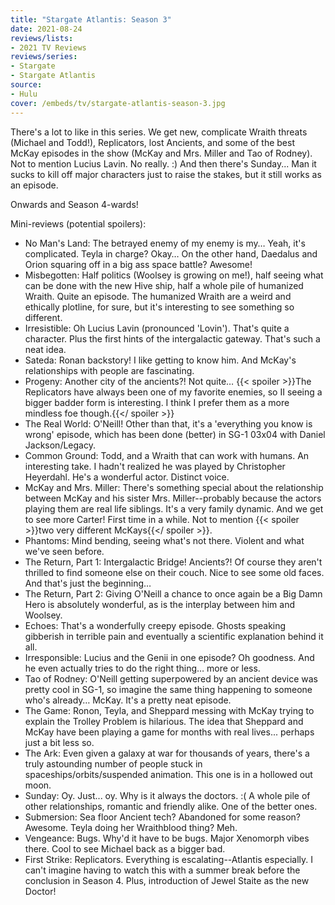 ```yaml
---
title: "Stargate Atlantis: Season 3"
date: 2021-08-24
reviews/lists:
- 2021 TV Reviews
reviews/series:
- Stargate
- Stargate Atlantis
source:
- Hulu
cover: /embeds/tv/stargate-atlantis-season-3.jpg
---
```

There's a lot to like in this series. We get new, complicate Wraith threats (Michael and Todd!), Replicators, lost Ancients, and some of the best McKay episodes in the show (McKay and Mrs. Miller and Tao of Rodney). Not to mention Lucius Lavin. No really. :) And then there's Sunday... Man it sucks to kill off major characters just to raise the stakes, but it still works as an episode. 

Onwards and Season 4-wards!

Mini-reviews (potential spoilers):

- No Man's Land: The betrayed enemy of my enemy is my… Yeah, it's complicated. Teyla in charge? Okay… On the other hand, Daedalus and Orion squaring off in a big ass space battle? Awesome!
- Misbegotten: Half politics (Woolsey is growing on me!), half seeing what can be done with the new Hive ship, half a whole pile of humanized Wraith. Quite an episode. The humanized Wraith are a weird and ethically plotline, for sure, but it's interesting to see something so different. 
- Irresistible: Oh Lucius Lavin (pronounced 'Lovin'). That's quite a character. Plus the first hints of the intergalactic gateway. That's such a neat idea. 
- Sateda: Ronan backstory! I like getting to know him. And McKay's relationships with people are fascinating. 
- Progeny: Another city of the ancients?! Not quite… {{< spoiler >}}The Replicators have always been one of my favorite enemies, so II seeing a bigger badder form is interesting. I think I prefer them as a more mindless foe though.{{</ spoiler >}}
- The Real World: O'Neill! Other than that, it's a 'everything you know is wrong' episode, which has been done (better) in SG-1 03x04 with Daniel Jackson/Legacy. 
- Common Ground: Todd, and a Wraith that can work with humans. An interesting take. I hadn't realized he was played by Christopher Heyerdahl. He's a wonderful actor. Distinct voice. 
- McKay and Mrs. Miller: There's something special about the relationship between McKay and his sister Mrs. Miller--probably because the actors playing them are real life siblings. It's a very family dynamic. And we get to see more Carter! First time in a while. Not to mention {{< spoiler >}}two very different McKays{{</ spoiler >}}.
- Phantoms: Mind bending, seeing what's not there. Violent and what we've seen before. 
- The Return, Part 1: Intergalactic Bridge! Ancients?! Of course they aren't thrilled to find someone else on their couch. Nice to see some old faces. And that's just the beginning…
- The Return, Part 2: Giving O'Neill a chance to once again be a Big Damn Hero is absolutely wonderful, as is the interplay between him and Woolsey. 
- Echoes: That's a wonderfully creepy episode. Ghosts speaking gibberish in terrible pain and eventually a scientific explanation behind it all. 
- Irresponsible: Lucius and the Genii in one episode? Oh goodness. And he even actually tries to do the right thing… more or less. 
- Tao of Rodney: O'Neill getting superpowered by an ancient device was pretty cool in SG-1, so imagine the same thing happening to someone who's already… McKay. It's a pretty neat episode. 
- The Game: Ronon, Teyla, and Sheppard messing with McKay trying to explain the Trolley Problem is hilarious. The idea that Sheppard and McKay have been playing a game for months with real lives... perhaps just a bit less so. 
- The Ark: Even given a galaxy at war for thousands of years, there's a truly astounding number of people stuck in spaceships/orbits/suspended animation. This one is in a hollowed out moon. 
- Sunday: Oy. Just... oy. Why is it always the doctors. :( A whole pile of other relationships, romantic and friendly alike. One of the better ones. 
- Submersion: Sea floor Ancient tech? Abandoned for some reason? Awesome. Teyla doing her Wraithblood thing? Meh. 
- Vengeance: Bugs. Why'd it have to be bugs. Major Xenomorph vibes there. Cool to see Michael back as a bigger bad. 
- First Strike: Replicators. Everything is escalating--Atlantis especially. I can't imagine having to watch this with a summer break before the conclusion in Season 4. Plus, introduction of Jewel Staite as the new Doctor!